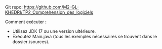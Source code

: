 Git repo: https://github.com/M2-GL-KHEDRI/TP2_Comprehension_des_logiciels

Comment exécuter :
- Utilisez JDK 17 ou une version ultérieure.
- Exécutez Main.java (tous les exemples nécessaires se trouvent dans le dossier /sources).

